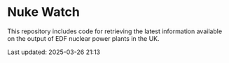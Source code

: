 # Nuke Watch

This repository includes code for retrieving the latest information available on the output of EDF nuclear power plants in the UK.

Last updated: 2025-03-26 21:13